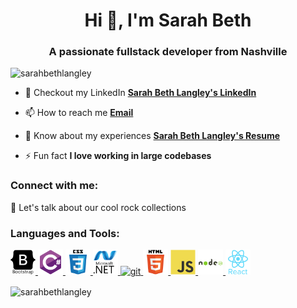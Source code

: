 <h1 align="center">Hi 👋, I'm Sarah Beth</h1>
<h3 align="center">A passionate fullstack developer from Nashville</h3>

<p align="left"> <img src="https://komarev.com/ghpvc/?username=sarahbethlangley&label=Profile%20views&color=0e75b6&style=flat" alt="sarahbethlangley" /> </p>

- 💬 Checkout my LinkedIn **[Sarah Beth Langley's LinkedIn](https://www.linkedin.com/in/sarah-beth-langley-01089b1a0/)**

- 📫 How to reach me **[Email](sarahbethdoescode@gmail.com)**

- 📄 Know about my experiences **[Sarah Beth Langley's Resume](https://drive.google.com/file/d/12vHF_ObpmC7OCESNqrRil4PWiyziNBQI/view?usp=sharing)**

- ⚡ Fun fact **I love working in large codebases**

<h3 align="left">Connect with me:</h3>
<p align="left"> 	&#128156; Let's talk about our cool rock collections 
</p>

<h3 align="left">Languages and Tools:</h3>
<p align="left"> <a href="https://getbootstrap.com" target="_blank" rel="noreferrer"> <img src="https://raw.githubusercontent.com/devicons/devicon/master/icons/bootstrap/bootstrap-plain-wordmark.svg" alt="bootstrap" width="40" height="40"/> </a> <a href="https://www.w3schools.com/cs/" target="_blank" rel="noreferrer"> <img src="https://raw.githubusercontent.com/devicons/devicon/master/icons/csharp/csharp-original.svg" alt="csharp" width="40" height="40"/> </a> <a href="https://www.w3schools.com/css/" target="_blank" rel="noreferrer"> <img src="https://raw.githubusercontent.com/devicons/devicon/master/icons/css3/css3-original-wordmark.svg" alt="css3" width="40" height="40"/> </a> <a href="https://dotnet.microsoft.com/" target="_blank" rel="noreferrer"> <img src="https://raw.githubusercontent.com/devicons/devicon/master/icons/dot-net/dot-net-original-wordmark.svg" alt="dotnet" width="40" height="40"/> </a> <a href="https://git-scm.com/" target="_blank" rel="noreferrer"> <img src="https://www.vectorlogo.zone/logos/git-scm/git-scm-icon.svg" alt="git" width="40" height="40"/> </a> <a href="https://www.w3.org/html/" target="_blank" rel="noreferrer"> <img src="https://raw.githubusercontent.com/devicons/devicon/master/icons/html5/html5-original-wordmark.svg" alt="html5" width="40" height="40"/> </a> <a href="https://developer.mozilla.org/en-US/docs/Web/JavaScript" target="_blank" rel="noreferrer"> <img src="https://raw.githubusercontent.com/devicons/devicon/master/icons/javascript/javascript-original.svg" alt="javascript" width="40" height="40"/> </a> <a href="https://nodejs.org" target="_blank" rel="noreferrer"> <img src="https://raw.githubusercontent.com/devicons/devicon/master/icons/nodejs/nodejs-original-wordmark.svg" alt="nodejs" width="40" height="40"/> </a> <a href="https://reactjs.org/" target="_blank" rel="noreferrer"> <img src="https://raw.githubusercontent.com/devicons/devicon/master/icons/react/react-original-wordmark.svg" alt="react" width="40" height="40"/> </a> </p>



<p><img align="center" src="https://github-readme-streak-stats.herokuapp.com/?user=sarahbethlangley&" alt="sarahbethlangley" /></p>
